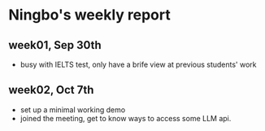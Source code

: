 # Ningbo's weekly report

## week01, Sep 30th
- busy with IELTS test, only have a brife view at previous students' work

## week02, Oct 7th
- set up a minimal working demo
- joined the meeting, get to know ways to access some LLM api.